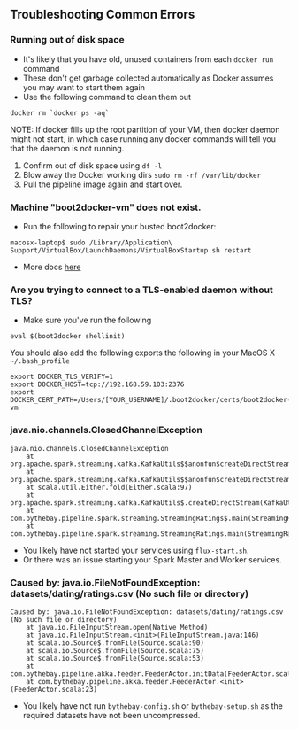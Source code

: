 ## Troubleshooting Common Errors

### Running out of disk space
* It's likely that you have old, unused containers from each `docker run` command
* These don't get garbage collected automatically as Docker assumes you may want to start them again
* Use the following command to clean them out
```
docker rm `docker ps -aq`
```

NOTE: If docker fills up the root partition of your VM, then docker daemon might not start, in which case running any docker commands will tell you that the daemon is not running.  

1. Confirm out of disk space using `df -l`
2. Blow away the Docker working dirs `sudo rm -rf /var/lib/docker`
3. Pull the pipeline image again and start over.

### Machine "boot2docker-vm" does not exist.
* Run the following to repair your busted boot2docker:
```
macosx-laptop$ sudo /Library/Application\ Support/VirtualBox/LaunchDaemons/VirtualBoxStartup.sh restart
```
* More docs [here](https://github.com/boot2docker/boot2docker#boot2docker-up-doesnt-work-osx)

### Are you trying to connect to a TLS-enabled daemon without TLS?  
* Make sure you've run the following
```
eval $(boot2docker shellinit)
```
You should also add the following exports the following in your MacOS X `~/.bash_profile`
```
export DOCKER_TLS_VERIFY=1
export DOCKER_HOST=tcp://192.168.59.103:2376
export DOCKER_CERT_PATH=/Users/[YOUR_USERNAME]/.boot2docker/certs/boot2docker-vm
```

### java.nio.channels.ClosedChannelException
```
java.nio.channels.ClosedChannelException
	at org.apache.spark.streaming.kafka.KafkaUtils$$anonfun$createDirectStream$2.apply(KafkaUtils.scala:416)
	at org.apache.spark.streaming.kafka.KafkaUtils$$anonfun$createDirectStream$2.apply(KafkaUtils.scala:416)
	at scala.util.Either.fold(Either.scala:97)
	at org.apache.spark.streaming.kafka.KafkaUtils$.createDirectStream(KafkaUtils.scala:415)
	at com.bythebay.pipeline.spark.streaming.StreamingRatings$.main(StreamingRatings.scala:39)
	at com.bythebay.pipeline.spark.streaming.StreamingRatings.main(StreamingRatings.scala)
```
* You likely have not started your services using `flux-start.sh`.
* Or there was an issue starting your Spark Master and Worker services. 

### Caused by: java.io.FileNotFoundException: datasets/dating/ratings.csv (No such file or directory)
```
Caused by: java.io.FileNotFoundException: datasets/dating/ratings.csv (No such file or directory)
	at java.io.FileInputStream.open(Native Method)
	at java.io.FileInputStream.<init>(FileInputStream.java:146)
	at scala.io.Source$.fromFile(Source.scala:90)
	at scala.io.Source$.fromFile(Source.scala:75)
	at scala.io.Source$.fromFile(Source.scala:53)
	at com.bythebay.pipeline.akka.feeder.FeederActor.initData(FeederActor.scala:34)
	at com.bythebay.pipeline.akka.feeder.FeederActor.<init>(FeederActor.scala:23)
```
* You likely have not run `bythebay-config.sh` or `bythebay-setup.sh` as the required datasets have not been uncompressed.